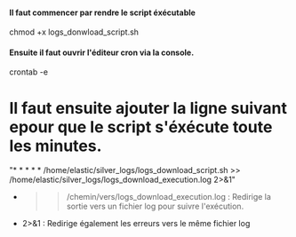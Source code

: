 #### Il faut commencer par rendre le script éxécutable

chmod +x logs_donwload_script.sh

#### Ensuite il faut ouvrir l'éditeur cron via la console.

crontab -e

# Il faut ensuite ajouter la ligne suivant epour que le script s'éxécute toute les minutes.

"\* \* \* \* \* /home/elastic/silver_logs/logs_download_script.sh >> /home/elastic/silver_logs/logs_download_execution.log 2>&1"

- > > /chemin/vers/logs_download_execution.log : Redirige la sortie vers un fichier log pour suivre l'exécution.
- 2>&1 : Redirige également les erreurs vers le même fichier log
